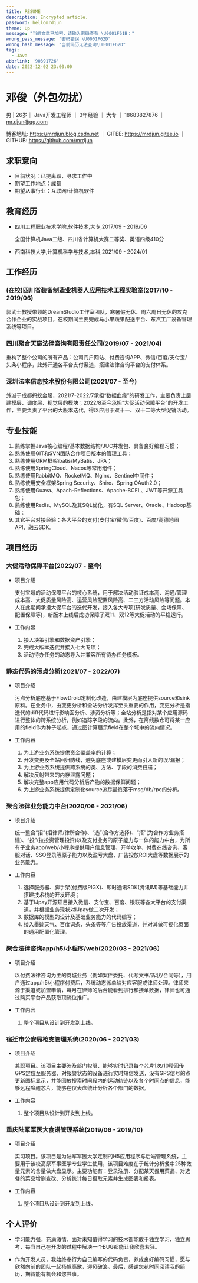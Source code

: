 ```yaml
---
title: RESUME
description: Encrypted article.
password: hellomrdjun
theme: Up
message: "当前文章已加密，请输入密码查看 \U0001F61B："
wrong_pass_message: "密码错误 \U0001F62D"
wrong_hash_message: "当前简历无法查询\U0001F62D"
tags:
  - Java
abbrlink: '90391726'
date: 2022-12-02 23:00:00
---
```


# 邓俊（外包勿扰）

男 | 26岁｜ Java开发工程师 ｜ 3年经验 ｜ 大专 ｜ 18683827876 ｜ mr.djun@qq.com

博客地址: https://mrdjun.blog.csdn.net ｜ GITEE: https://mrdjun.gitee.io ｜ GITHUB: https://github.com/mrdjun

## 求职意向

- 目前状况：已提离职，寻求工作中
- 期望工作地点：成都
- 期望从事行业：互联网/计算机软件

## 教育经历

- 四川工程职业技术学院,软件技术,大专,2017/09 - 2019/06

  全国计算机Java二级、四川省计算机大赛二等奖、英语四级410分

- 西南科技大学,计算机科学与技术,本科,2021/09 - 2024/01

## 工作经历

### (在校)四川省装备制造业机器人应用技术工程实验室(2017/10 - 2019/06)

郭武士教授带领的DreamStudio工作室团队，寒暑假无休、周六周日无休的攻克合作企业的实战项目，在校期间主要完成马小果蔬果配送平台、东汽工厂设备管理系统等项目。

### 四川聚合天宸法律咨询有限责任公司(2019/07 - 2021/04)

重构了整个公司的所有产品：公司门户网站、付费咨询APP、微信/百度/支付宝/头条小程序，此外开通各平台支付渠道，搭建法律咨询平台的支付体系。

### 深圳法本信息技术股份有限公司(2021/07 - 至今)

外派于成都蚂蚁金服，2021/7-2022/7承担“数据血缘”的研发工作，主要负责上层建模层、调度层、视觉层的模块；2022/8至今承担“大促活动保障平台”的开发工作，主要负责了平台的大版本迭代，得以应用于双十一、双十二等大型促销活动。

## 专业技能

1. 熟练掌握Java核心编程/基本数据结构/JUC并发包、具备良好编程习惯；
2. 熟练使用GIT和SVN团队合作项目版本的管理工具；
3. 熟练使用ORM框架ibatis/MyBatis、JPA；
4. 熟练使用SpringCloud、Nacos等常用组件；
5. 熟练使用RabbitMQ、RocketMQ、Nginx、Sentinel中间件；
6. 熟练使用安全框架Spring Security、Shiro、Spring OAuth2.0；
7. 熟练使用Guava、Apach-Reflections、Apache-BCEL、JWT等开源工具包；
8. 熟练使用Redis、MySQL及其SQL优化，有SQL Server、Oracle、Hadoop基础；
9. 其它平台对接经验：各大平台的支付(支付宝/微信/百度)、百度/高德地图API、融云SDK。

## 项目经历

### 大促活动保障平台(2022/07 - 至今)

- 项目介绍

  支付宝域的活动保障平台的核心系统，用于解决活动验证成本高、沟通/管理成本高、大促质量风险高、运营风险配置风险高、二三方活动风险等问题。本人在此期间承担大促平台的迭代开发，接入各大专项(研发质量、会场保障、配置保障等)，新版本上线后成功保障了双11、双12等大促活动的平稳运行。

- 工作内容

    1. 接入决策引擎和数据资产引擎；
    2. 完成大版本迭代并接入七大专项；
    3. 活动待办任务的动态导入并兼容所有待办任务模板。

### 静态代码的污点分析(2021/07 - 2022/07)

- 项目介绍

  污点分析底座基于FlowDroid定制化改造，由建模层为底座提供source和sink原料。在业务中，由变更分析和全站分析发挥至关重要的作用，变更分析是指迭代的diff代码进行影响面分析、涉资分析等；全站分析是指对某个应用源码进行整体的跨系统分析，例如追踪字段的流向。此外，在离线数仓可将某一应用的field作为种子起点，通过图计算展示field在整个域中的流向情况。

- 工作内容

    1. 为上游业务系统提供资金覆盖率的计算；
    2. 开发变更及全站回归防线，避免底座或建模层变更而引入新的误/漏报；
    3. 为上游业务系统提供跨系统的类、方法、字段的消费扫描；
    4. 解决反射带来的内存泄露问题；
    5. 解决完整app应用代码分析后产物的数据保鲜问题；
    6. 为上游业务系统提供定制化source追踪最终落于msg/db/rpc的分析。

### 聚合法律业务能力中台(2020/06 - 2021/06)

- 项目介绍

  统一整合“招”(招律师/律所合作)、“选”(合作方选择)、“搭”(为合作方业务搭建)、“投”(拉投资管理投资)以及支付业务的原子能力与一体的能力中台，为所有子业务app/web/小程序提供用户信息管理、开单收单、付费在线咨询、客服对话、SSO登录等原子能力以及盈亏大盘、广告投放ROI大盘等数据展示的业务能力。

- 工作内容

    1. 选择服务器、脚手架(付费版PIGX)、即时通讯SDK(腾讯IM)等基础能力并搭建技术栈的开发环境；
    2. 基于IJpay开源项目接入微信、支付宝、百度、银联等各大平台的支付渠道，并根据业务现状对IJpay做二次开发；
    3. 数据库的模型的设计及基础业务能力的代码编写；
    4. 接入墨迹天气、百度词条、头条等等广告投放渠道，并对其做可视化页面的通用配置化管理。

### 聚合法律咨询app/h5/小程序/web(2020/03 - 2021/06）

- 项目介绍

  以付费法律咨询为主的商城业务（例如案件委托、代写文书/诉状/合同等），用户通过app/h5/小程序付费后，系统动态派单给对应客服或律师处理。律师来源于渠道或加盟申请，每月在律师的后台能看到排行和接单数据，律师也可通过购买平台产品获取顶流位推广。

- 工作内容

    1. 整个项目从设计到开发到上线。

### 宿迁市公安局枪支管理系统(2020/06 - 2021/03)

- 项目介绍

  兼职项目。该项目主要涉及部门权限、能够实时记录每个芯片1次/10秒回传GPS定位至服务器，对报警状态的设备进行实时短信发送，没有GPS信号的点更新图标显示，并能回放搜索时间段内的运动轨迹以及各个时间点的信息，能够远程唤醒芯片，能够在仪表盘统计分析各个部门的数据。

- 工作内容

    1. 整个项目从设计到开发到上线。

### 重庆陆军军医大食谱管理系统(2019/06 - 2019/10)

- 项目介绍

  实习项目。该项目是为陆军军医大学定制的H5应用程序与后端管理系统，主要用于该校高原军事医学专业学生使用，该项目难度在于统计分析餐中25种微量元素的含量做大盘显示。主要功能有：登录注册、分配某天餐用菜品、对选餐的菜品增删查改、分析统计每日摄取元素并生成图表和报表。

- 工作内容

    1. 整个项目从设计到开发到上线。

## 个人评价

- 学习能力强，充满激情，面对未知值得学习的技术都能敢于独立学习、独立思考，每当自己在开发的过程中解决一个BUG都能让我欣喜若狂。

- 作为开发人员，我始终奉行为自己编写的代码负责，养成良好编码习惯，愿与欣然向前的团队一起扬帆高歌，迎风破浪。最后，感谢您花时间阅读我的简历，期待能有机会和您共事。
